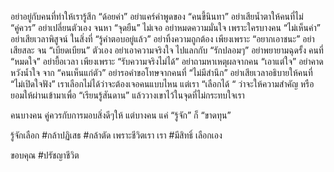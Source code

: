 อย่าอยู่กับคนที่ทำให้เรารู้สึก “ด้อยค่า”
อย่าแคร์คำพูดของ “คนขี้นินทา”
อย่าเสียน้ำตาให้คนที่ไม่ “คู่ควร”
อย่าเปลี่ยนตัวเอง จนหา “จุดยืน” ไม่เจอ
อย่าหมดความมั่นใจ เพราะใครบางคน “ไม่เห็นค่า”
อย่าเสียเวลาพิสูจน์ ในสิ่งที่ “รู้คำตอบอยู่แล้ว”
อย่าทิ้งความถูกต้อง เพียงเพราะ “อยากเอาชนะ”
อย่าเสียสละ จน “เบียดเบียน” ตัวเอง
อย่าเอาความจริงใจ ไปแลกกับ “รักปลอมๆ”
อย่าพยายามฉุดรั้ง คนที่ “หมดใจ”
อย่ายื้อเวลา เพียงเพราะ “รับความจริงไม่ได้”
อย่าถามหาเหตุผลจากคน “เอาแต่ใจ”
อย่าคาดหวังน้ำใจ จาก “คนเห็นแก่ตัว”
อย่ารอคำขอโทษจากคนที่ “ไม่มีสำนึก”
อย่าเสียเวลาอธิบายให้คนที่ “ไม่เปิดใจฟัง”
เราเลือกไม่ได้ว่าจะต้องเจอคนแบบไหน
แต่เรา “เลือกได้ “ ว่าจะให้ความสำคัญ
หรือยอมให้ผ่านเข้ามาเพื่อ “เรียนรู้สันดาน”
แล้ววางเขาไว้ในจุดที่ไม่กระทบใจเรา

คนบางคน คู่ควรกับการมอบสิ่งดีๆให้
แต่บางคน แค่ “รู้จัก” ก็ “ขาดทุน”

รู้จักเลือก #กล้าปฏิเสธ #กล้าตัด
เพราะชีวิตเรา เรา #มีสิทธิ์ เลือกเอง

ขอบคุณ #ปรัชญาชีวิต
